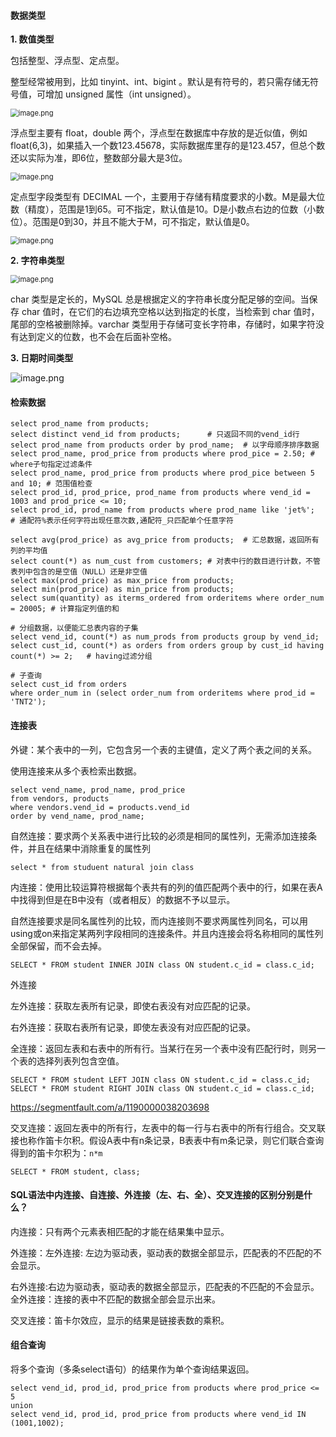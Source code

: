 #### 数据类型

**1. 数值类型**

包括整型、浮点型、定点型。

整型经常被用到，比如 tinyint、int、bigint 。默认是有符号的，若只需存储无符号值，可增加 unsigned 属性（int unsigned）。

<img src="https://segmentfault.com/img/bVcOoeq" alt="image.png" style="zoom: 80%;" />

浮点型主要有 float，double 两个，浮点型在数据库中存放的是近似值，例如float(6,3)，如果插入一个数123.45678，实际数据库里存的是123.457，但总个数还以实际为准，即6位，整数部分最大是3位。

<img src="https://segmentfault.com/img/bVcOoer" alt="image.png" style="zoom: 80%;" />

定点型字段类型有 DECIMAL 一个，主要用于存储有精度要求的小数。M是最大位数（精度），范围是1到65。可不指定，默认值是10。D是小数点右边的位数（小数位）。范围是0到30，并且不能大于M，可不指定，默认值是0。

<img src="https://segmentfault.com/img/bVcOoes" alt="image.png" style="zoom:80%;" />

**2. 字符串类型**

<img src="https://segmentfault.com/img/bVcOoex" alt="image.png" style="zoom:80%;" />

char 类型是定长的，MySQL 总是根据定义的字符串长度分配足够的空间。当保存 char 值时，在它们的右边填充空格以达到指定的长度，当检索到 char 值时，尾部的空格被删除掉。varchar 类型用于存储可变长字符串，存储时，如果字符没有达到定义的位数，也不会在后面补空格。

**3. 日期时间类型**

![image.png](https://segmentfault.com/img/bVcOoey)

#### 检索数据

```mysql
select prod_name from products;
select distinct vend_id from products;		# 只返回不同的vend_id行
select prod_name from products order by prod_name;	# 以字母顺序排序数据
select prod_name, prod_price from products where prod_pice = 2.50; # where子句指定过滤条件
select prod_name, prod_price from products where prod_pice between 5 and 10; # 范围值检查
select prod_id, prod_price, prod_name from products where vend_id = 1003 and prod_price <= 10;
select prod_id, prod_name from products where prod_name like 'jet%';	# 通配符%表示任何字符出现任意次数,通配符_只匹配单个任意字符

select avg(prod_price) as avg_price from products;	# 汇总数据，返回所有列的平均值
select count(*) as num_cust from customers;	# 对表中行的数目进行计数，不管表列中包含的是空值（NULL）还是非空值
select max(prod_price) as max_price from products;
select min(prod_price) as min_price from products;
select sum(quantity) as iterms_ordered from orderitems where order_num = 20005; # 计算指定列值的和

# 分组数据，以便能汇总表内容的子集
select vend_id, count(*) as num_prods from products group by vend_id;
select cust_id, count(*) as orders from orders group by cust_id having count(*) >= 2;	# having过滤分组

# 子查询
select cust_id from orders
where order_num in (select order_num from orderitems where prod_id = 'TNT2');
```

#### 连接表

外键：某个表中的一列，它包含另一个表的主键值，定义了两个表之间的关系。

使用连接来从多个表检索出数据。

```mysql
select vend_name, prod_name, prod_price
from vendors, products
where vendors.vend_id = products.vend_id
order by vend_name, prod_name;
```

自然连接：要求两个关系表中进行比较的必须是相同的属性列，无需添加连接条件，并且在结果中消除重复的属性列

```mysql
select * from studuent natural join class
```

内连接：使用比较运算符根据每个表共有的列的值匹配两个表中的行，如果在表A中找得到但是在B中没有（或者相反）的数据不予以显示。

自然连接要求是同名属性列的比较，而内连接则不要求两属性列同名，可以用using或on来指定某两列字段相同的连接条件。并且内连接会将名称相同的属性列全部保留，而不会去掉。

```mysql
SELECT * FROM student INNER JOIN class ON student.c_id = class.c_id;
```

外连接

左外连接：获取左表所有记录，即使右表没有对应匹配的记录。

右外连接：获取右表所有记录，即使左表没有对应匹配的记录。

全连接：返回左表和右表中的所有行。当某行在另一个表中没有匹配行时，则另一个表的选择列表列包含空值。

```mysql
SELECT * FROM student LEFT JOIN class ON student.c_id = class.c_id;
SELECT * FROM student RIGHT JOIN class ON student.c_id = class.c_id;
```

https://segmentfault.com/a/1190000038203698

交叉连接：返回左表中的所有行，左表中的每一行与右表中的所有行组合。交叉联接也称作笛卡尔积。假设A表中有n条记录，B表表中有m条记录，则它们联合查询得到的笛卡尔积为：`n*m`

```mysql
SELECT * FROM student, class;
```

#### SQL语法中内连接、自连接、外连接（左、右、全）、交叉连接的区别分别是什么？

内连接：只有两个元素表相匹配的才能在结果集中显示。

外连接：左外连接: 左边为驱动表，驱动表的数据全部显示，匹配表的不匹配的不会显示。

右外连接:右边为驱动表，驱动表的数据全部显示，匹配表的不匹配的不会显示。全外连接：连接的表中不匹配的数据全部会显示出来。

交叉连接：笛卡尔效应，显示的结果是链接表数的乘积。

#### 组合查询

将多个查询（多条select语句）的结果作为单个查询结果返回。

```mysql
select vend_id, prod_id, prod_price from products where prod_price <= 5
union
select vend_id, prod_id, prod_price from products where vend_id IN (1001,1002);
```

















